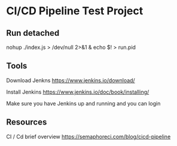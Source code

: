 # CI/CD Pipeline Test Project


## Run detached 
nohup ./index.js > /dev/null 2>&1 & echo $! > run.pid

## Tools
Download Jenkns
https://www.jenkins.io/download/

Install Jenkins
https://www.jenkins.io/doc/book/installing/

Make sure you have Jenkins up and running and you can login



## Resources
CI / Cd brief overview
https://semaphoreci.com/blog/cicd-pipeline


